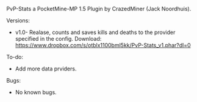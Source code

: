 PvP-Stats a PocketMine-MP 1.5 Plugin by CrazedMiner (Jack Noordhuis).

Versions:
- v1.0- Realase, counts and saves kills and deaths to the provider specified in the config. Download: https://www.dropbox.com/s/otblx1100bml5kk/PvP-Stats_v1.phar?dl=0

To-do:
- Add more data prviders.

Bugs:
- No known bugs.
